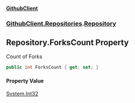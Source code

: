 #### [GithubClient](index.md 'index')
### [GithubClient.Repositories](GithubClient.Repositories.md 'GithubClient.Repositories').[Repository](GithubClient.Repositories.Repository.md 'GithubClient.Repositories.Repository')

## Repository.ForksCount Property

Count of Forks

```csharp
public int ForksCount { get; set; }
```

#### Property Value
[System.Int32](https://docs.microsoft.com/en-us/dotnet/api/System.Int32 'System.Int32')